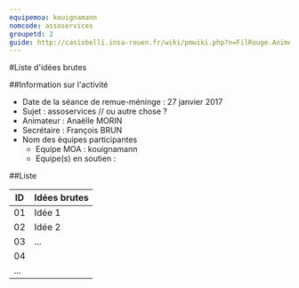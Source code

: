 ```yaml
---
equipemoa: kouignamann
nomcode: assoservices
groupetd: 2
guide: http://casisbelli.insa-rouen.fr/wiki/pmwiki.php?n=FilRouge.AnimerRemueMeninge
---
```


#Liste d'idées brutes

##Information sur l'activité
- Date de la séance de remue-méninge : 27 janvier 2017
- Sujet : assoservices // ou autre chose ?
- Animateur : Anaëlle MORIN
- Secrétaire : François BRUN
- Nom des équipes participantes
  - Equipe MOA : kouignamann
  - Equipe(s) en soutien : 

##Liste

| ID 	| Idées brutes 	|
|----	|--------------	|
| 01 	| Idée 1       	|
| 02 	| Idée 2       	|
| 03 	| ...         	|
| 04 	|              	|
| ...	|              	|
